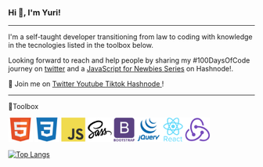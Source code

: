  
### Hi 👋, I'm Yuri! 

---

I'm a self-taught developer transitioning from law to coding with knowledge in the tecnologies listed in the toolbox below. 

Looking forward to reach and help people by sharing my #100DaysOfCode journey on [twitter](https://twitter.com/yuricodesbot) and a [JavaScript for Newbies Series](https://yuricodesbot.hashnode.dev/series/javascript-for-newbies) on Hashnode!.

🍉 Join me on <a href="https://twitter.com/yuricodesbot"> Twitter </a>  <a href="https://www.youtube.com/channel/UCbZvZKwkAmUcfdQGLUqZSeg" > Youtube </a> <a href="https://www.tiktok.com/@yuricodesbot" > Tiktok </a> <a href="https://yuricodesbot.hashnode.dev/" > Hashnode </a> ! 

--- 

🧰Toolbox

<img src="https://github.com/devicons/devicon/blob/master/icons/html5/html5-original.svg" alt="HTML5 logo" width="50" height="50"/> <img src="https://github.com/devicons/devicon/blob/master/icons/css3/css3-plain.svg" alt="CSS3 logo" width="50" height="50" /> <img src="https://github.com/devicons/devicon/blob/master/icons/javascript/javascript-original.svg" alt="JavaScript logo" width="50" height="50" /> <img src="https://raw.githubusercontent.com/vorillaz/devicons/master/!SVG/sass.svg" alt = "Sass logo" width="50" height="50" /><img src="https://raw.githubusercontent.com/devicons/devicon/master/icons/bootstrap/bootstrap-plain-wordmark.svg" alt="Bootstrap logo" width="50" height ="50"/><img src="https://raw.githubusercontent.com/devicons/devicon/master/icons/jquery/jquery-plain-wordmark.svg" alt="Jquery logo" width="50" height="50"/><img src="https://raw.githubusercontent.com/devicons/devicon/master/icons/react/react-original-wordmark.svg" alt="React logo" width="50" height="50"/><img src="https://raw.githubusercontent.com/devicons/devicon/master/icons/redux/redux-original.svg" alt="Redux logo" width="50" height ="50"/>



[![Top Langs](https://github-readme-stats.vercel.app/api/top-langs/?username=yuricodes&hide=ruby,shell)](https://github.com/anuraghazra/github-readme-stats)


<!--
**YuriCodes/yuricodes** is a ✨ _special_ ✨ repository because its `README.md` (this file) appears on your GitHub profile.

Here are some ideas to get you started:

- 🔭 I’m currently working on ...
- 🌱 I’m currently learning ...
- 👯 I’m looking to collaborate on ...
- 🤔 I’m looking for help with ...
- 💬 Ask me about ...
- 📫 How to reach me: ...
- 😄 Pronouns: ...
- ⚡ Fun fact: ...
-->
